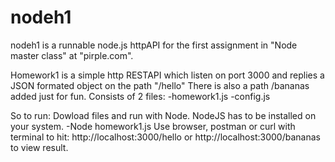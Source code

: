 # nodeh1
nodeh1 is a runnable node.js httpAPI for the first assignment in "Node master class" at "pirple.com".

Homework1 is a simple http RESTAPI which listen on port 3000 and replies a JSON formated object on the path "/hello"
There is also a path /bananas added just for fun. Consists of 2 files:
-homework1.js
-config.js

So to run: Dowload files and run with Node. NodeJS has to be installed on your system. 
-Node homework1.js
Use browser, postman or curl with terminal to hit: http://localhost:3000/hello or http://localhost:3000/bananas to view result.
